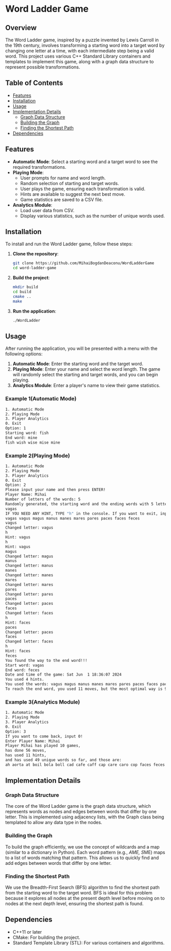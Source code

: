 # Word Ladder Game

## Overview

The Word Ladder game, inspired by a puzzle invented by Lewis Carroll in the 19th century, involves transforming a starting word into a target word by changing one letter at a time, with each intermediate step being a valid word. This project uses various C++ Standard Library containers and templates to implement this game, along with a graph data structure to represent possible transformations.

## Table of Contents
- [Features](#features)
- [Installation](#installation)
- [Usage](#usage)
- [Implementation Details](#implementation-details)
  - [Graph Data Structure](#graph-data-structure)
  - [Building the Graph](#building-the-graph)
  - [Finding the Shortest Path](#finding-the-shortest-path)
- [Dependencies](#dependencies)

## Features

- **Automatic Mode**: Select a starting word and a target word to see the required transformations.
- **Playing Mode**: 
  - User prompts for name and word length.
  - Random selection of starting and target words.
  - User plays the game, ensuring each transformation is valid.
  - Hints are available to suggest the next best move.
  - Game statistics are saved to a CSV file.
- **Analytics Module**:
  - Load user data from CSV.
  - Display various statistics, such as the number of unique words used.

## Installation

To install and run the Word Ladder game, follow these steps:

1. **Clone the repository**:
    ```sh
    git clone https://github.com/MihaiBogdanDeaconu/WordLadderGame
    cd word-ladder-game
    ```

2. **Build the project**:
    ```sh
    mkdir build
    cd build
    cmake ..
    make
    ```

3. **Run the application**:
    ```sh
    ./WordLadder
    ```

## Usage

After running the application, you will be presented with a menu with the following options:

1. **Automatic Mode**: Enter the starting word and the target word.
2. **Playing Mode**: Enter your name and select the word length. The game will randomly select the starting and target words, and you can begin playing.
3. **Analytics Module**: Enter a player's name to view their game statistics.

### Example 1(Automatic Mode)

```sh
1. Automatic Mode
2. Playing Mode
3. Player Analytics
0. Exit
Option: 1
Starting word: fish
End word: mine
fish wish wise mise mine
```


### Example 2(Playing Mode)
```sh
1. Automatic Mode
2. Playing Mode
3. Player Analytics
0. Exit
Option: 2
Please input your name and then press ENTER!
Player Name: Mihai
Number of letters of the words: 5
Randomly generated, the starting word and the ending words with 5 letters is vagas and feces.
vagas
IF YOU NEED ANY HINT, TYPE "h" in the console. If you want to exit, input 0. Now you can start changing this word: 
vagas vagus magus manus manes mares pares paces faces feces 
vagus
Changed letter: vagus
h
Hint: vagus
h
Hint: vagus
magus
Changed letter: magus
manus
Changed letter: manus
manes
Changed letter: manes
mares
Changed letter: mares
pares
Changed letter: pares
paces
Changed letter: paces
faces
Changed letter: faces
h
Hint: faces
paces
Changed letter: paces
faces
Changed letter: faces
h
Hint: faces
feces
You found the way to the end word!!!
Start word: vagas
End word: feces
Date and time of the game: Sat Jun  1 18:36:07 2024
You used 4 hints.
You used the words: vagus magus manus manes mares pares paces faces paces faces feces 
To reach the end word, you used 11 moves, but the most optimal way is 9 moves
```


### Example 3(Analytics Module)

```sh
1. Automatic Mode
2. Playing Mode
3. Player Analytics
0. Exit
Option: 3
If you want to come back, input 0!
Enter Player Name: Mihai
Player Mihai has played 10 games,
has done 56 moves,
has used 11 hints,
and has used 49 unique words so far, and those are: 
ah aorta at boil bola boll cad cafe caff cap care caro cop faces feces foil foul gaff geant gh glave grade grado grano grant grave ie jap magus malva manes manus mares means meant mill nill paces pares salva salve sip slave soave solve sop vagus ze zola
```

## Implementation Details

### Graph Data Structure

The core of the Word Ladder game is the graph data structure, which represents words as nodes and edges between words that differ by one letter. This is implemented using adjacency lists, with the Graph class being templated to allow any data type in the nodes.

### Building the Graph
To build the graph efficiently, we use the concept of wildcards and a map (similar to a dictionary in Python). Each word pattern (e.g., *AME, S*ME) maps to a list of words matching that pattern. This allows us to quickly find and add edges between words that differ by one letter.

### Finding the Shortest Path
We use the Breadth-First Search (BFS) algorithm to find the shortest path from the starting word to the target word. BFS is ideal for this problem because it explores all nodes at the present depth level before moving on to nodes at the next depth level, ensuring the shortest path is found.


## Dependencies

- C++11 or later
- CMake: For building the project.
- Standard Template Library (STL): For various containers and algorithms.
